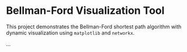 # Bellman-Ford Visualization Tool

This project demonstrates the Bellman-Ford shortest path algorithm with dynamic visualization using `matplotlib` and `networkx`.

...
